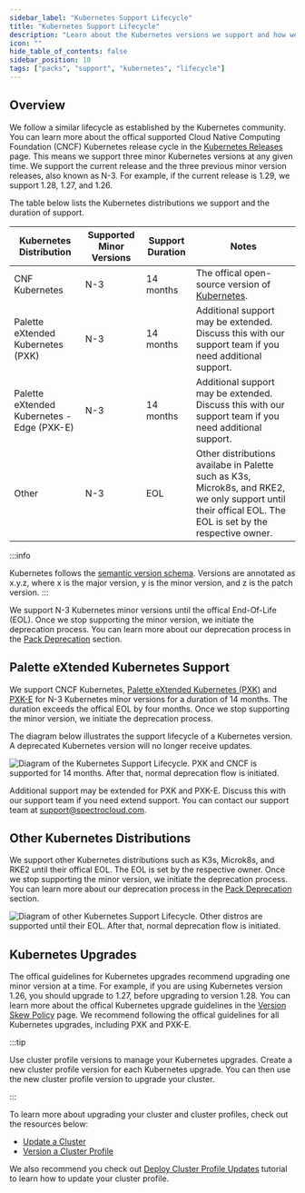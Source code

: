 ```yaml
---
sidebar_label: "Kubernetes Support Lifecycle"
title: "Kubernetes Support Lifecycle"
description: "Learn about the Kubernetes versions we support and how we manage Kubernetes support."
icon: ""
hide_table_of_contents: false
sidebar_position: 10
tags: ["packs", "support", "kubernetes", "lifecycle"]
---
```



## Overview

We follow a similar lifecycle as established by the Kubernetes community. You can learn more about the offical supported Cloud Native Computing Foundation (CNCF) Kubernetes release cycle in the [Kubernetes Releases](https://kubernetes.io/releases/) page. This means we support three minor Kubernetes versions at any given time. We support the current release and the three previous minor version releases, also known as N-3. For example, if the current release is 1.29, we support 1.28, 1.27, and 1.26.

The table below lists the Kubernetes distributions we support and the duration of support.

| Kubernetes Distribution | Supported Minor Versions | Support Duration | Notes |
| ----------------------- | ------------------ | ---------------- | ----- |
| CNF Kubernetes     | N-3                | 14 months        |  The offical open-source version of [Kubernetes](https://kubernetes.io/).    |
| Palette eXtended Kubernetes (PXK) | N-3                | 14 months   | Additional support may be extended. Discuss this with our support team if you need additional support. |
| Palette eXtended Kubernetes - Edge (PXK-E) | N-3                | 14 months        | Additional support may be extended. Discuss this with our support team if you need additional support. |
| Other       | N-3                | EOL       | Other distributions availabe in Palette such as K3s, Microk8s, and RKE2, we only support until their offical EOL. The EOL is set by the respective owner. |


:::info

Kubernetes follows the [semantic version schema](https://semver.org/). Versions are annotated as x.y.z, where x is the major version, y is the minor version, and z is the patch version.
:::

We support N-3 Kubernetes minor versions until the offical End-Of-Life (EOL). Once we stop supporting the minor version, we initiate the deprecation process. You can learn more about our deprecation process in the [Pack Deprecation](./maintenance-policy.md#pack-deprecations) section. 


## Palette eXtended Kubernetes Support

We support CNCF Kubernetes, [Palette eXtended Kubernetes (PXK)](./kubernetes.md) and [PXK-E](./kubernetes-edge.md) for N-3 Kubernetes minor versions for a duration of 14 months. The duration exceeds the offical EOL by four months. Once we stop supporting the minor version, we initiate the deprecation process. 

The diagram below illustrates the support lifecycle of a Kubernetes version. A deprecated Kubernetes version will no longer receive updates.

![Diagram of the Kubernetes Support Lifecycle. PXK and CNCF is supported for 14 months. After that, normal deprecation flow is initiated.](/integrations_kubernetes-support_support-cycle.png)

Additional support may be extended for PXK and PXK-E. Discuss this with our support team if you need extend support. You can contact our support team at [support@spectrocloud.com](mailto:support@spectrocloud.com).


## Other Kubernetes Distributions

We support other Kubernetes distributions such as K3s, Microk8s, and RKE2 until their offical EOL. The EOL is set by the respective owner. Once we stop supporting the minor version, we initiate the deprecation process. You can learn more about our deprecation process in the [Pack Deprecation](./maintenance-policy.md#pack-deprecations) section.


![Diagram of other Kubernetes Support Lifecycle. Other distros are supported until their EOL. After that, normal deprecation flow is initiated.](/integrations_kubernetes-support_support-cycle_other.png)


## Kubernetes Upgrades 

The offical guidelines for Kubernetes upgrades recommend upgrading one minor version at a time. For example, if you are using Kubernetes version 1.26, you should upgrade to 1.27, before upgrading to version 1.28. You can learn more about the offical Kubernetes upgrade guidelines in the [Version Skew Policy](https://kubernetes.io/releases/version-skew-policy/) page. We 
recommend following the offical guidelines for all Kubernetes upgrades, including PXK and PXK-E.

:::tip

Use cluster profile versions to manage your Kubernetes upgrades. Create a new cluster profile version for each Kubernetes upgrade. You can then use the new cluster profile version to upgrade your cluster.

:::

To learn more about upgrading your cluster and cluster profiles, check out the resources below:

- [Update a Cluster](../clusters/cluster-management/cluster-updates.md)
- [Version a Cluster Profile](../profiles/cluster-profiles/modify-cluster-profiles/version-cluster-profile.md)


We also recommend you check out  [Deploy Cluster Profile Updates](../clusters/cluster-management/update-k8s-cluster.md) tutorial to learn how to update your cluster profile.